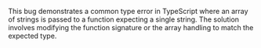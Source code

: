 This bug demonstrates a common type error in TypeScript where an array of strings is passed to a function expecting a single string. The solution involves modifying the function signature or the array handling to match the expected type.